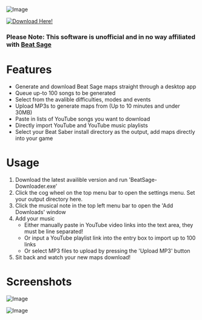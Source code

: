 ![Image](https://i.ibb.co/mRb1SkW/image.png)

[![Download Here!](https://i.ibb.co/LgcPy48/ezgif-com-gif-maker-1.png)](https://github.com/BadgerHobbs/BeatSage-Downloader/releases)

### Please Note: This software is unofficial and in no way affiliated with [Beat Sage](https://beatsage.com/#)



Features
======

- Generate and download Beat Sage maps straight through a desktop app
- Queue up-to 100 songs to be generated
- Select from the avalible difficulties, modes and events
- Upload MP3s to generate maps from (Up to 10 minutes and under 30MB)
- Paste in lists of YouTube songs you want to download
- Directly import YouTube and YouTube music playlists
- Select your Beat Saber install directory as the output, add maps directly into your game


Usage
======

1. Download the latest availible version and run 'BeatSage-Downloader.exe'
2. Click the cog wheel on the top menu bar to open the settings menu. Set your output directory here.
3. Click the musical note in the top left menu bar to open the 'Add Downloads' window
4. Add your music
   - Either manually paste in YouTube video links into the text area, they must be line separated!
   - Or input a YouTube playlist link into the entry box to import up to 100 links
   - Or select MP3 files to upload by pressing the 'Upload MP3' button
5. Sit back and watch your new maps download!

Screenshots
======

![Image](https://i.ibb.co/jyTj89r/image.png)

![Image](https://i.ibb.co/23zQ9XF/image.png)
